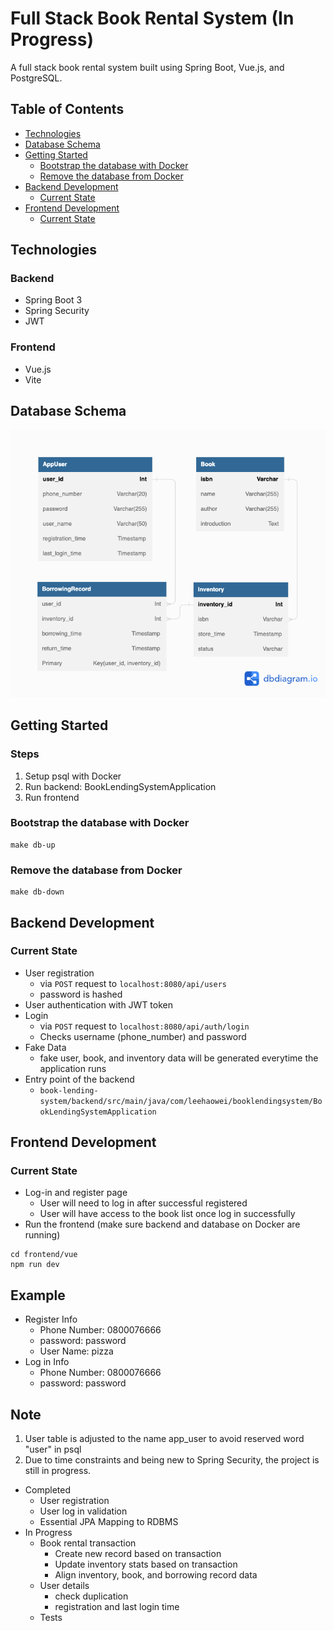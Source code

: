 # Full Stack Book Rental System (In Progress)

A full stack book rental system built using Spring Boot, Vue.js, and PostgreSQL.

## Table of Contents

- [Technologies](#technologies)
- [Database Schema](#database-schema)
- [Getting Started](#getting-started)
  - [Bootstrap the database with Docker](#bootstrap-the-database-with-docker)
  - [Remove the database from Docker](#remove-the-database-from-docker)
- [Backend Development](#backend-development)
  - [Current State](#current-state)
- [Frontend Development](#frontend-development)
  - [Current State](#current-state-1)

## Technologies

### Backend
- Spring Boot 3
- Spring Security
- JWT

### Frontend
- Vue.js
- Vite

## Database Schema

![Book Lending Schema](./book-lending-schema.png)

## Getting Started
### Steps
1. Setup psql with Docker
2. Run backend: BookLendingSystemApplication
3. Run frontend

### Bootstrap the database with Docker
```
make db-up
```

### Remove the database from Docker
```
make db-down
```

## Backend Development
### Current State
- User registration
  - via `POST` request to `localhost:8080/api/users`
  - password is hashed
- User authentication with JWT token
- Login
  - via `POST` request to `localhost:8080/api/auth/login`
  - Checks username (phone_number) and password
- Fake Data
  - fake user, book, and inventory data will be generated everytime the application runs 
- Entry point of the backend
  - `book-lending-system/backend/src/main/java/com/leehaowei/booklendingsystem/BookLendingSystemApplication`

## Frontend Development
### Current State
- Log-in and register page
  - User will need to log in after successful registered
  - User will have access to the book list once log in successfully
- Run the frontend (make sure backend and database on Docker are running)
```
cd frontend/vue
npm run dev
```

## Example
- Register Info
  - Phone Number: 0800076666
  - password: password
  - User Name: pizza
- Log in Info
  - Phone Number: 0800076666
  - password: password

## Note
1. User table is adjusted to the name app_user to avoid reserved word "user" in psql
2. Due to time constraints and being new to Spring Security, the project is still in progress.
- Completed
  - User registration
  - User log in validation
  - Essential JPA Mapping to RDBMS
- In Progress
  - Book rental transaction
    - Create new record based on transaction
    - Update inventory stats based on transaction
    - Align inventory, book, and borrowing record data
  - User details
    - check duplication
    - registration and last login time
  - Tests